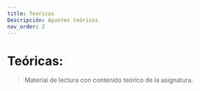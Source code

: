 ```yaml
---
title: Teoricas
Descripción: Apuntes teóricos
nav_order: 2
---
```


# Teóricas:

> Material de lectura con contenido teórico de la asignatura.


















































































































































































































